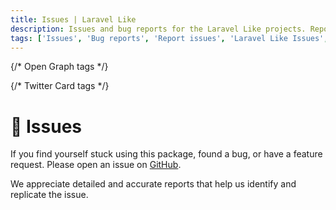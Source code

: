 ```yaml
---
title: Issues | Laravel Like
description: Issues and bug reports for the Laravel Like projects. Report issues and bugs for the Laravel Like projects. Get the list of all issues available in the Laravel Like projects.
tags: ['Issues', 'Bug reports', 'Report issues', 'Laravel Like Issues', 'Laravel Like Bug Reports', 'Support']
---
```


<head>
  <meta name="robots" content="index,follow" />
  <meta name="author" content="CSlant" />
  <link rel="canonical" href="https://docs.cslant.com/laravel-like/support/issues" />
  
  {/* Open Graph tags */}
  <meta property="og:title" content="Issues | Laravel Like" />
  <meta property="og:description" content="Issues and bug reports for the Laravel Like projects. Report issues and bugs for the Laravel Like projects. Get the list of all issues available in the Larav..." />
  <meta property="og:type" content="article" />
  <meta property="og:url" content="https://docs.cslant.com/laravel-like/support/issues" />
  
  {/* Twitter Card tags */}
  <meta name="twitter:card" content="summary" />
  <meta name="twitter:title" content="Issues | Laravel Like" />
  <meta name="twitter:description" content="Issues and bug reports for the Laravel Like projects. Report issues and bugs for the Laravel Like projects. Get the list of all issues available in the Larav..." />
</head>

# 📢 Issues

If you find yourself stuck using this package, found a bug, or have a feature request. Please open an issue on [GitHub](https://github.com/cslant/laravel-like/issues).

We appreciate detailed and accurate reports that help us identify and replicate the issue.
